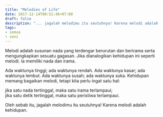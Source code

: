 ```yaml
---
title: "Melodies of Life"
date: 2017-12-14T00:51:46+07:00
draft: false
description: "... jagalah melodimu itu seutuhnya! Karena melodi adalah kehidupan."
tags: 
- semua 
- seni
---
```


Melodi adalah susunan nada yang terdengar berurutan dan berirama serta mengungkapkan sesuatu gagasan. Jika dianalogikan kehidupan ini seperti melodi. Ia memiliki nada dan irama.

Ada waktunya tinggi; ada waktunya rendah. Ada waktunya kasar; ada waktunya lembut. Ada waktunya susah; ada waktunya suka. Kehidupan memang bagaikan melodi, tetapi kita perlu ingat satu hal:

jika satu nada tertinggal, maka satu irama terlampaui;  
jika satu detik tertinggal, maka satu peristiwa terlampaui.

Oleh sebab itu, jagalah melodimu itu seutuhnya! Karena melodi adalah kehidupan.